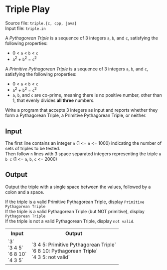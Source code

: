 # Triple Play
Source file: `triple.{c, cpp, java}`  
Input file: `triple.in`  

A _Pythagorean Triple_ is a sequence of 3 integers `a`, `b`, and `c`, satisfying the following properties:
+ 0 < `a` < `b` < `c`
+ `a`<sup>2</sup> + `b`<sup>2</sup> = `c`<sup>2</sup>

A _Primitive Pythagorean Triple_ is a sequence of 3 integers `a`, `b`, and `c`, satisfying the following properties:
+ 0 < `a` < `b` < `c`
+ `a`<sup>2</sup> + `b`<sup>2</sup> = `c`<sup>2</sup>
+ `a`, `b`, and `c` are co-prime, meaning there is no positive number, other than 1, that evenly divides **all three** numbers.

Write a program that accepts 3 integers as input and reports whether they form a Pythagorean Triple, a Primitive Pythagorean Triple, or neither.

## Input
The first line contains an integer `n` (1 <= `n` <= 1000) indicating the number of sets of triples to be tested.  
Then follow `n` lines with 3 space separated integers representing the triple `a b c` (1 <= `a`, `b`, `c` <= 2000)

## Output
Output the triple with a single space between the values, followed by a colon and a space.  

If the triple is a valid Primitive Pythagorean Triple, display `Primitive Pythagorean Triple`  
If the triple is a valid Pythagorean Triple (but NOT primitive), display `Pythagorean Triple`  
If the triple is not a valid Pythagorean Triple, display `not valid`.

<table><tr><th>Input</th><th>Output</th></tr>
<tr><td>`3`<br>`3 4 5`<br>`6 8 10`<br>`4 3 5`</td>
<td>`3 4 5: Primitive Pythagorean Triple`<br>`6 8 10: Pythagorean Triple`<br>`4 3 5: not valid`</td>
</tr></table>
